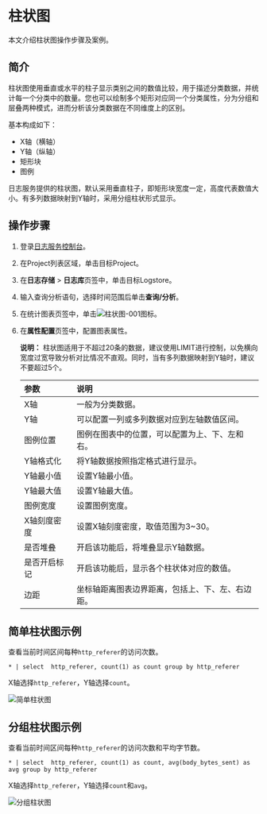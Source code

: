 # 柱状图

本文介绍柱状图操作步骤及案例。

## 简介

柱状图使用垂直或水平的柱子显示类别之间的数值比较，用于描述分类数据，并统计每一个分类中的数量。您也可以绘制多个矩形对应同一个分类属性，分为分组和层叠两种模式，进而分析该分类数据在不同维度上的区别。

基本构成如下：

-   X轴（横轴）
-   Y轴（纵轴）
-   矩形块
-   图例

日志服务提供的柱状图，默认采用垂直柱子，即矩形块宽度一定，高度代表数值大小。有多列数据映射到Y轴时，采用分组柱状形式显示。

## 操作步骤

1.  登录[日志服务控制台](https://sls.console.aliyun.com)。

2.  在Project列表区域，单击目标Project。

3.  在**日志存储** \> **日志库**页签中，单击目标Logstore。

4.  输入查询分析语句，选择时间范围后单击**查询/分析**。

5.  在统计图表页签中，单击![柱状图-001](https://static-aliyun-doc.oss-cn-hangzhou.aliyuncs.com/assets/img/zh-CN/2500906951/p93115.png)图标。

6.  在**属性配置**页签中，配置图表属性。

    **说明：** 柱状图适用于不超过20条的数据，建议使用LIMIT进行控制，以免横向宽度过宽导致分析对比情况不直观。同时，当有多列数据映射到Y轴时，建议不要超过5个。

    |参数|说明|
    |:-|:-|
    |X轴|一般为分类数据。|
    |Y轴|可以配置一列或多列数据对应到左轴数值区间。|
    |图例位置|图例在图表中的位置，可以配置为上、下、左和右。|
    |Y轴格式化|将Y轴数据按照指定格式进行显示。|
    |Y轴最小值|设置Y轴最小值。|
    |Y轴最大值|设置Y轴最大值。|
    |图例宽度|设置图例宽度。|
    |X轴刻度密度|设置X轴刻度密度，取值范围为3~30。|
    |是否堆叠|开启该功能后，将堆叠显示Y轴数据。|
    |是否开启标记|开启该功能后，显示各个柱状体对应的数值。|
    |边距|坐标轴距离图表边界距离，包括上、下、左、右边距。|


## 简单柱状图示例

查看当前时间区间每种`http_referer`的访问次数。

```
* | select  http_referer, count(1) as count group by http_referer
```

X轴选择`http_referer`，Y轴选择`count`。

![简单柱状图](https://static-aliyun-doc.oss-cn-hangzhou.aliyuncs.com/assets/img/zh-CN/3589773061/p5713.png)

## 分组柱状图示例

查看当前时间区间每种`http_referer`的访问次数和平均字节数。

```
* | select  http_referer, count(1) as count, avg(body_bytes_sent) as avg group by http_referer
```

X轴选择`http_referer`，Y轴选择`count`和`avg`。

![分组柱状图](https://static-aliyun-doc.oss-cn-hangzhou.aliyuncs.com/assets/img/zh-CN/7416317951/p5714.png)

